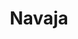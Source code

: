 ---
title: Navaja
date: 
draft: false

# descripcion
description : Dije de plata

materials: Plata 925

color: Plateado

dimensions: 2,5cm x 2,8cm

code: 02-14-0200

type: "Dijes"

categories: []

# Images
# first image will be shown in the product page
images:
  # - image: "images/path_to_image"
  # La ubicacion de las imagenes es imagenes/Dijes/Dijes.Plata/02-14-0200-navaja
  - image: "./images/dijes/plata/02-14-0200-navaja.JPG"
---